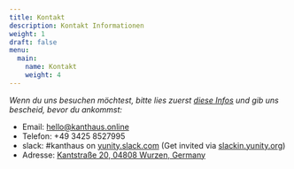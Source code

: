 ```yaml
---
title: Kontakt
description: Kontakt Informationen
weight: 1
draft: false
menu:
  main:
    name: Kontakt
    weight: 4
---
```

*Wenn du uns besuchen möchtest, bitte lies zuerst [diese Infos](https://kanthaus.online/en/docs/visiting/) und gib uns bescheid, bevor du ankommst:*

- Email: [&#x68;&#x65;&#x6c;&#x6c;&#x6f;&#x40;&#x6b;a&#110;&#116;&#104;&#97;&#117;&#115;&#46;&#x6f;&#x6e;&#x6c;&#x69;&#x6e;&#x65;](m&#97;&#105;&#108;&#116;&#111;&#58;&#x68;&#x65;&#x6c;&#x6c;&#x6f;&#x40;&#x6b;a&#110;&#116;&#104;&#97;&#117;&#115;&#46;&#x6f;&#x6e;&#x6c;&#x69;&#x6e;&#x65;)
- Telefon: +49 3425 8527995
- slack: #kanthaus on [yunity.slack.com](https://yunity.slack.com) (Get invited via [slackin.yunity.org](https://slackin.yunity.org))
- Adresse: [Kantstraße 20, 04808 Wurzen, Germany](https://www.openstreetmap.org/search?query=20%20kantstrasse%20wurzen#map=19/51.36711/12.74075&layers=N)